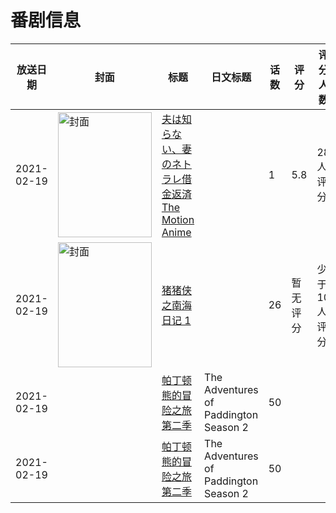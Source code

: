 # 番剧信息

|放送日期|封面|标题|日文标题|话数|评分|评分人数|
|---|---|---|---|---|---|---|
|2021-02-19|<img src="https://bangumi.tv/img/no_icon_subject.png" alt="封面" style="width:150px;height:200px;object-fit:cover;">|[夫は知らない、妻のネトラレ借金返済 The Motion Anime](https://bangumi.tv/subject/329283)||1|5.8|28人评分|
|2021-02-19|<img src="https://lain.bgm.tv/pic/cover/c/17/ea/384761_2J8i4.jpg" alt="封面" style="width:150px;height:200px;object-fit:cover;">|[猪猪侠之南海日记 1](https://bangumi.tv/subject/384761)||26|暂无评分|少于10人评分|
|2021-02-19||[帕丁顿熊的冒险之旅 第二季](https://bangumi.tv/subject/536090)|The Adventures of Paddington Season 2|50|||
|2021-02-19||[帕丁顿熊的冒险之旅 第二季](https://bangumi.tv/subject/536090)|The Adventures of Paddington Season 2|50|||
